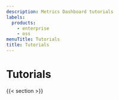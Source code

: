 ```yaml
---
description: Metrics Dashboard tutorials
labels:
  products:
    - enterprise
    - oss
menuTitle: Tutorials
title: Tutorials
---
```


# Tutorials

{{< section >}}
